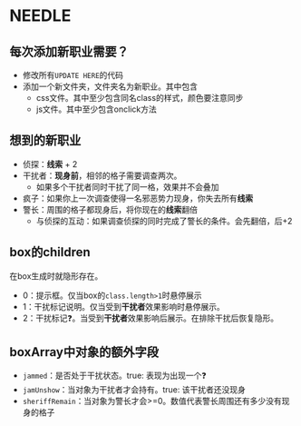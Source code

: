 # NEEDLE

## 每次添加新职业需要？

- 修改所有`UPDATE HERE`的代码
- 添加一个新文件夹，文件夹名为新职业。其中包含
    - css文件。其中至少包含同名class的样式，颜色要注意同步
    - js文件。其中至少包含onclick方法

## 想到的新职业

- 侦探：**线索** + 2
- 干扰者：**现身前**，相邻的格子需要调查两次。
    - 如果多个干扰者同时干扰了同一格，效果并不会叠加
- 疯子：如果你上一次调查使得一名邪恶势力现身，你失去所有**线索**
- 警长：周围的格子都现身后，将你现在的**线索**翻倍
    - 与侦探的互动：如果调查侦探的同时完成了警长的条件。会先翻倍，后+2

## box的children

在box生成时就隐形存在。

- 0：提示框。仅当box的`class.length>1`时悬停展示
- 1：干扰标记说明。仅当受到**干扰者**效果影响时悬停展示。
- 2：干扰标记❓。当受到**干扰者**效果影响后展示。在排除干扰后恢复隐形。

## boxArray中对象的额外字段

- `jammed`：是否处于干扰状态。true: 表现为出现一个❓
- `jamUnshow`：当对象为干扰者才会持有。true: 该干扰者还没现身
- `sheriffRemain`：当对象为警长才会>=0。数值代表警长周围还有多少没有现身的格子

